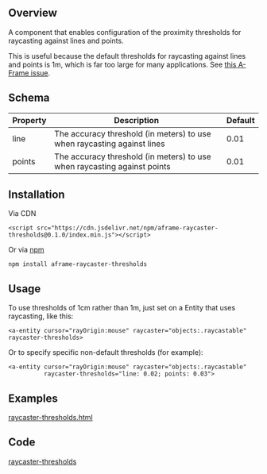 ## Overview

A component that enables configuration of the proximity thresholds for raycasting against lines and points.

This is useful because the default thresholds for raycasting against lines and points is 1m, which is far too large for many applications.  See [this A-Frame issue](https://github.com/aframevr/aframe/issues/5072).



## Schema

| Property | Description                                                  | Default |
| -------- | ------------------------------------------------------------ | ------- |
| line     | The accuracy threshold (in meters) to use when raycasting against lines | 0.01    |
| points   | The accuracy threshold (in meters) to use when raycasting against points | 0.01    |



## Installation

Via CDN 
```
<script src="https://cdn.jsdelivr.net/npm/aframe-raycaster-thresholds@0.1.0/index.min.js"></script>
```

Or via [npm](https://www.npmjs.com/package/aframe-raycaster-thresholds)

```
npm install aframe-raycaster-thresholds
```

## Usage

To use thresholds of 1cm rather than 1m, just set on a Entity that uses raycasting, like this:

```
<a-entity cursor="rayOrigin:mouse" raycaster="objects:.raycastable" raycaster-thresholds>
```

Or to specify specific non-default thresholds (for example):

```
<a-entity cursor="rayOrigin:mouse" raycaster="objects:.raycastable"
          raycaster-thresholds="line: 0.02; points: 0.03">
```



## Examples

[raycaster-thresholds.html](https://diarmidmackenzie.github.io/aframe-components/component-usage/raycaster-thresholds.html)



## Code

  [raycaster-thresholds](https://github.com/diarmidmackenzie/aframe-components/blob/main/components/raycaster-thresholds/index.js)